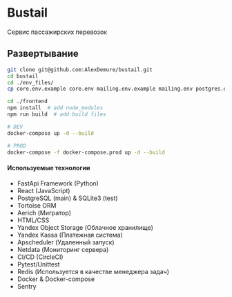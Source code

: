 # Bustail 
Сервис пассажирских перевозок

## Развертывание

```sh
git clone git@github.com:AlexDemure/bustail.git
cd bustail
cd ./env_files/
cp core.env.example core.env mailing.env.example mailing.env postgres.env.example postgres.env 

cd ./frontend
npm install  # add node_modules
npm run build  # add build files

# DEV
docker-compose up -d --build

# PROD
docker-compose -f docker-compose.prod up -d --build
```

#### Используемые технологии
- FastApi Framework (Python)
- React (JavaScript)
- PostgreSQL (main) & SQLite3 (test)
- Tortoise ORM
- Aerich (Мигратор)
- HTML/CSS
- Yandex Object Storage (Облачное хранилище)
- Yandex Kassa (Платежная система)
- Apscheduler (Удаленный запуск)
- Netdata (Мониторинг сервера)
- CI/CD (CircleCI)
- Pytest/Unittest
- Redis (Используется в качестве менеджера задач)
- Docker & Docker-compose
- Sentry
